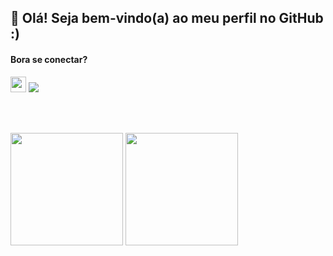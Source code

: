 <h2>👋 Olá! Seja bem-vindo(a) ao meu perfil no GitHub :) </h2>

<h4>Bora se conectar?</h4>
<p><a href="https://www.linkedin.com/in/thiago-dias-149b7626a/"><img src="https://img.shields.io/badge/linkedin-%230077B5.svg?&style=for-the-badge&logo=linkedin&logoColor=white" height=25></a>
<a href = "mailto:thiagodias.contact@gmail.com"><img src="https://img.shields.io/badge/-Gmail-%23333?style=for-the-badge&logo=gmail&logoColor=white" target="_blank"></a> </p>

</div>

<br><br>
<p>
<img height="180em" src="https://github-readme-stats-sigma-five.vercel.app/api?username=thiago-dsd&show_icons=true">
<img height="180em" src="https://github-readme-stats-sigma-five.vercel.app/api/top-langs/?username=thiago-dsd&layout=compact"/>
</p>
